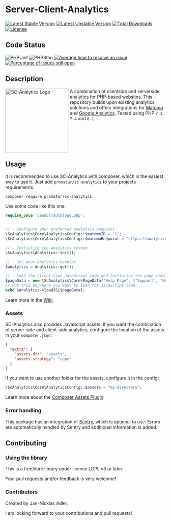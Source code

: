 Server-Client-Analytics
==============

[![Latest Stable Version](https://poser.pugx.org/promatur/sc-analytics/v/stable)](https://github.com/Promatur/sc-analytics/releases/latest)
[![Latest Unstable Version](https://poser.pugx.org/promatur/sc-analytics/v/unstable)](https://packagist.org/packages/promatur/sc-analytics)
[![Total Downloads](https://poser.pugx.org/promatur/sc-analytics/downloads)](https://packagist.org/packages/promatur/sc-analytics)
[![License](https://poser.pugx.org/promatur/sc-analytics/license)](https://packagist.org/packages/promatur/sc-analytics)

## Code Status

![PHPUnit](https://github.com/promatur/sc-analytics/workflows/PHPUnit/badge.svg?branch=main)
![PHPStan](https://github.com/promatur/sc-analytics/workflows/PHPStan%20check/badge.svg?branch=main)
[![Average time to resolve an issue](http://isitmaintained.com/badge/resolution/promatur/sc-analytics.svg)](http://isitmaintained.com/project/promatur/sc-analytics "Average time to resolve an issue")
[![Percentage of issues still open](http://isitmaintained.com/badge/open/promatur/sc-analytics.svg)](http://isitmaintained.com/project/promatur/sc-analytics "Percentage of issues still open")

## Description


<img align="left" height="200" src="https://user-images.githubusercontent.com/56178675/167543506-ba3b3f1e-789c-4d9e-81ab-4158233c2e05.png" alt="SC-Analytics Logo">

A combination of clientside and serverside analytics for PHP-based websites. This repository builds upon existing
analytics solutions and offers integrations for [Matomo](https://matomo.org)
and [Google Analytics](https://analytics.google.com).
Tested using PHP `7.3`, `7.4` and `8.1`.

<span style="display:block">⠀</span>

<span style="display:block">⠀</span>

<span style="display:block">⠀</span>

## Usage

It is recommended to use SC-Analytics with composer, which is the easiest way to use it. Just add `promatur/sc-analytics`
to your projects requirements.

```shell
composer require promatur/sc-analytics
```

Use some code like this one:

```php
require_once 'vendor/autoload.php';


// - Configure your preferred analytics endpoint
\ScAnalytics\Core\AnalyticsConfig::$matomoID = "1";
\ScAnalytics\Core\AnalyticsConfig::$matomoEndpoint = "https://analytics.example.com/";

// - Initialize the analytics system
\ScAnalytics\Analytics::init();

// - Get your Analytics Handler
$analytics = Analytics::get();

// - Load the Client-Side JavaScript code and initialize the page view
$pageData = new \ScAnalytics\Core\PageData("Help Page", ["Support", "Help Page Overview"])
// Put this anywhere you want to load the JavaScript code
echo $analytics->loadJS($pageData);
```

Learn more in the [Wiki](https://github.com/Promatur/sc-analytics/wiki).

### Assets

SC-Analytics also provides JavaScript assets. If you want the combination of server-side and client-side analytics,
configure the location of the assets in your `composer.json`:

```json
{
  "extra": {
    "assets-dir": "assets",
    "assets-strategy": "copy"
  }
}
```

If you want to use another folder for the assets, configure it in the config:

```php
\ScAnalytics\Core\AnalyticsConfig::$assets = "my-directory";
```

Learn more about the [Composer Assets Plugin](https://github.com/frontpack/composer-assets-plugin).

### Error handling

This package has an integration of [Sentry](https://github.com/getsentry/sentry-php), which is optional to use. Errors
are automatically handled by Sentry and additional information is added.

## Contributing

### Using the library

This is a free/libre library under license LGPL v3 or later.

Your pull requests and/or feedback is very welcome!

### Contributors

Created by Jan-Nicklas Adler.

I am looking forward to your contributions and pull requests!
